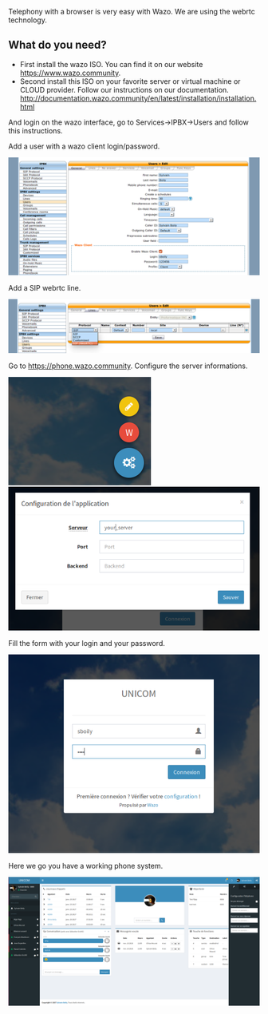 Telephony with a browser is very easy with Wazo. We are using the webrtc technology.

What do you need?
-----------------

* First install the wazo ISO. You can find it on our website https://www.wazo.community.
* Second install this ISO on your favorite server or virtual machine or CLOUD provider. Follow our instructions on our documentation. http://documentation.wazo.community/en/latest/installation/installation.html

And login on the wazo interface, go to Services->IPBX->Users and follow this instructions.


Add a user with a wazo client login/password.

![user](/img/1.png?raw=true "User")

Add a SIP webrtc line.

![line](/img/2.png?raw=true "Line")

Go to https://phone.wazo.community. Configure the server informations.


![unicom configuration icon](/img/6.png?raw=true "Configuration Icon")
![unicom configuration](/img/5.png?raw=true "Configuration")


Fill the form with your login and your password.

![unicom login](/img/3.png?raw=true "Login")

Here we go you have a working phone system.

![unicom main](/img/4.png?raw=true "Main page")
